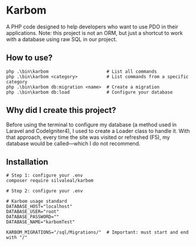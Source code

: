 # Karbom

A PHP code designed to help developers who want to use PDO in their applications.
Note: this project is not an ORM, but just a shortcut to work with a database using raw SQL in our project.

## How to use?
```shell
php .\bin\karbom                      # List all commands
php .\bin\karbom <category>           # List commands from a specific category
php .\bin\karbom db:migration <name>  # Create a migration
php .\bin\karbom db:load              # Configure your database
```

## Why did I create this project?

Before using the terminal to configure my database (a method used in Laravel and CodeIgniter4), I used to create a Loader class to handle it. With that approach, every time the site was visited or refreshed (F5), my database would be called—which I do not recommend.

## Installation
```shell
# Step 1: configure your .env
composer require silvaleal/karbom

# Step 2: configure your .env

# Karbom usage standard
DATABASE_HOST="localhost"
DATABASE_USER="root"
DATABASE_PASSWORD=""
DATABASE_NAME="karbomTest"

KARBOM_MIGRATIONS="/sql/Migrations/"  # Important: must start and end with "/"
```